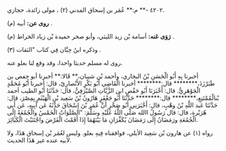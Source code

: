 ٤٢٠٢ -** م:** عُمَر بن إسحاق المدني (٢) ، مولى زائدة، حجازي.

**روى عن:** أبيه (م) .

**رَوَى عَنه:** أسامة بْن زيد الليثي، وأبو صخر حميدة بْن زياد الخراط (م) .

وذكره ابنُ حِبَّان فِي كتاب "الثقات (٣) .

روى له مسلم حديثا واحدا، وقد وقع لنا بعلو عنه.

أخبرنا بِهِ أَبُو الْحَسَنِ بْنُ البخاري، وأحمد بْن شيبان،** قَالا:** أخبرنا أبو حفص بن طَبَرْزَذَ،******** قال:******** أخبرنا الْقَاضِي أَبُو بَكْرٍ الأَنْصارِيّ، قال: أخبرنا أَبُو مُحَمَّدٍ الْجَوْهَرِيُّ. قال: أَخْبَرَنَا أَبُو حَفْصٍ ابن الزَّيَّاتِ الصَّيْرَفِيُّ، قال: حَدَّثَنَا أَبُو الطيب أحمد بْنالْمُمْتَنِعِ،******** قال:******** حَدَّثَنَا أَبُو جَعْفَرٍ هَارُونُ بْنُ سَعِيد بْنِ الْهَيْثَمِ بِمِصْرَ، قال: حَدَّثَنَا عَبد اللَّهِ بْنُ وهْبٍ، قال: أَخْبَرَنِي أَبُو صَخْرٍ أَنَّ عُمَر بْنَ إِسْحَاقَ حَدَّثَهُ عَن أَبِيهِ، عَن أَبِي هُرَيْرة، قال: قال رَسُولُ االله صَلَّى اللَّهُ عَلَيْهِ وسَلَّمَ: "الصَّلَوَاتُ الْخَمْسُ والْجُمُعَةُ إِلَى الْجُمُعَةِ ورَمَضَانُ إِلَى رَمَضَانَ يُكَفِّرَانِ مَا بَيْنَهُمَا إِذَا أَقَمْتَ الْفَرْضَ واجْتَنَبْتَ الْكَبَائِرَ.

رواه (١) عن هارون بْن سَعِيد الأيلي، فوافقناه فِيهِ بعلو. وليس لعُمَر بْن إسحاق هَذَا، ولا لأبيه عنده غير هَذَا الحديث.